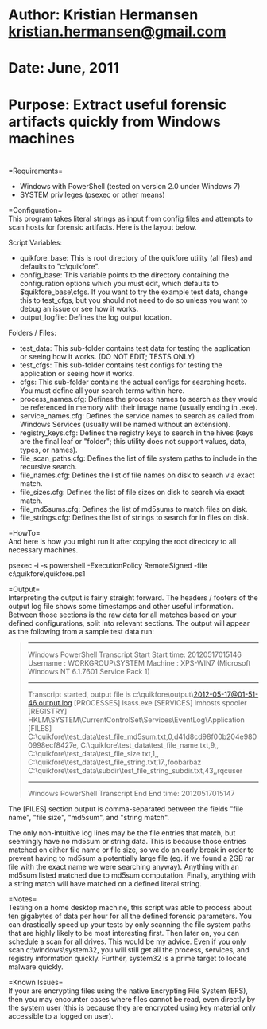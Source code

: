 #
# Author: Kristian Hermansen <kristian.hermansen@gmail.com>
# Date: June, 2011
# Purpose: Extract useful forensic artifacts quickly from Windows machines
#

=Requirements=
* Windows with PowerShell (tested on version 2.0 under Windows 7)
* SYSTEM privileges (psexec or other means)

=Configuration=  
This program takes literal strings as input from config files and attempts to scan hosts for forensic artifacts. Here is the layout below.

Script Variables:
* quikfore_base: This is root directory of the quikfore utility (all files) and defaults to "c:\quikfore".
* config_base: This variable points to the directory containing the configuration options which you must edit, which defaults to $quikfore_base\cfgs. If you want to try the example test data, change this to test_cfgs, but you should not need to do so unless you want to debug an issue or see how it works.
* output_logfile: Defines the log output location.

Folders / Files:
* test_data: This sub-folder contains test data for testing the application or seeing how it works. (DO NOT EDIT; TESTS ONLY)
* test_cfgs: This sub-folder contains test configs for testing the application or seeing how it works.
* cfgs: This sub-folder contains the actual configs for searching hosts. You must define all your search terms within here.
* process_names.cfg: Defines the process names to search as they would be referenced in memory with their image name (usually ending in .exe).
* service_names.cfg: Defines the service names to search as called from Windows Services (usually will be named without an extension).
* registry_keys.cfg: Defines the registry keys to search in the hives (keys are the final leaf or "folder"; this utility does not support values, data, types, or names).
* file_scan_paths.cfg: Defines the list of file system paths to include in the recursive search.
* file_names.cfg: Defines the list of file names on disk to search via exact match.
* file_sizes.cfg: Defines the list of file sizes on disk to search via exact match.
* file_md5sums.cfg: Defines the list of md5sums to match files on disk.
* file_strings.cfg: Defines the list of strings to search for in files on disk.

=HowTo=  
And here is how you might run it after copying the root directory to all necessary machines.

psexec -i -s powershell -ExecutionPolicy RemoteSigned -file c:\quikfore\quikfore.ps1

=Output=  
Interpreting the output is fairly straight forward. The headers / footers of the output log file shows some timestamps and other useful information. Between those sections is the raw data for all matches based on your defined configurations, split into relevant sections. The output will appear as the following from a sample test data run:

>**********************
>Windows PowerShell Transcript Start
>Start time: 20120517015146
>Username  : WORKGROUP\SYSTEM 
>Machine	  : XPS-WIN7 (Microsoft Windows NT 6.1.7601 Service Pack 1) 
>**********************
>Transcript started, output file is c:\quikfore\output\2012-05-17@01-51-46.output.log
>[PROCESSES]
>lsass.exe
>[SERVICES]
>lmhosts
>spooler
>[REGISTRY]
>HKLM\SYSTEM\CurrentControlSet\Services\EventLog\Application
>[FILES]
>C:\quikfore\test_data\test_file_md5sum.txt,0,d41d8cd98f00b204e9800998ecf8427e,
>C:\quikfore\test_data\test_file_name.txt,9,,
>C:\quikfore\test_data\test_file_size.txt,1,,
>C:\quikfore\test_data\test_file_string.txt,17,,foobarbaz
>C:\quikfore\test_data\subdir\test_file_string_subdir.txt,43,,rqcuser
>**********************
>Windows PowerShell Transcript End
>End time: 20120517015147

The [FILES] section output is comma-separated between the fields "file name", "file size", "md5sum", and "string match".

The only non-intuitive log lines may be the file entries that match, but seemingly have no md5sum or string data. This is because those entries matched on either file name or file size, so we do an early break in order to prevent having to md5sum a potentially large file (eg. if we found a 2GB rar file with the exact name we were searching anyway). Anything with an md5sum listed matched due to md5sum computation. Finally, anything with a string match will have matched on a defined literal string.

=Notes=  
Testing on a home desktop machine, this script was able to process about ten gigabytes of data per hour for all the defined forensic parameters. You can drastically speed up your tests by only scanning the file system paths that are highly likely to be most interesting first. Then later on, you can schedule a scan for all drives. This would be my advice. Even if you only scan c:\windows\system32, you will still get all the process, services, and registry information quickly. Further, system32 is a prime target to locate malware quickly.

=Known Issues=  
If your are encrypting files using the native Encrypting File System (EFS), then you may encounter cases where files cannot be read, even directly by the system user (this is because they are encrypted using key material only accessible to a logged on user).
